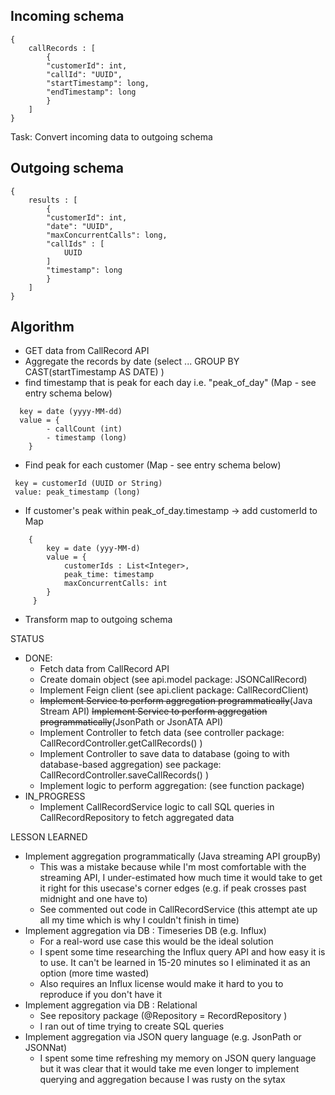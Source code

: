 ## Incoming schema
```
{
    callRecords : [
        {
        "customerId": int,
        "callId": "UUID",
        "startTimestamp": long,
        "endTimestamp": long
        }
    ]
}
```
Task: Convert incoming data to outgoing schema

## Outgoing schema
```
{
    results : [
        {
        "customerId": int,
        "date": "UUID",
        "maxConcurrentCalls": long,
        "callIds" : [
            UUID
        ]
        "timestamp": long
        }
    ]
}
```
## Algorithm
- GET data from CallRecord API
- Aggregate the records by date  (select ... GROUP BY CAST(startTimestamp AS DATE) )
- find timestamp that is peak for each day i.e. "peak_of_day" (Map - see entry schema below)
```
  key = date (yyyy-MM-dd)
  value = {
        - callCount (int)
        - timestamp (long)
    }
```

- Find peak for each customer (Map - see entry schema below)
 ```
  key = customerId (UUID or String)
  value: peak_timestamp (long)
```
- If customer's peak within peak_of_day.timestamp -> add customerId to Map
```
    { 
        key = date (yyy-MM-d)
        value = { 
            customerIds : List<Integer>, 
            peak_time: timestamp
            maxConcurrentCalls: int
        }
     }
```

- Transform map to outgoing schema

STATUS
- DONE: 
    - Fetch data from CallRecord API
    - Create domain object (see api.model package: JSONCallRecord)
    - Implement Feign client (see api.client package: CallRecordClient)
    - ~~Implement Service to perform aggregation programmatically~~(Java Stream API)
      ~~Implement Service to perform aggregation programmatically~~(JsonPath or JsonATA API)
    - Implement Controller to fetch data (see controller package: CallRecordController.getCallRecords() )
    - Implement Controller to save data to database (going to with database-based aggregation) see package: CallRecordController.saveCallRecords() )
    - Implement logic to perform aggregation: (see function package)    
- IN_PROGRESS
  - Implement CallRecordService logic to call SQL queries in CallRecordRepository to fetch aggregated data

LESSON LEARNED
- Implement aggregation programmatically (Java streaming API groupBy) 
  - This was a mistake because while I'm most comfortable with the streaming API, I under-estimated how much time it would take to get it right for this usecase's corner edges (e.g. if peak crosses past midnight and one have to)
  - See commented out code in CallRecordService (this attempt ate up all my time which is why I couldn't finish in time)
- Implement aggregation via DB : Timeseries DB (e.g. Influx)
  - For a real-word use case this would be the ideal solution
  - I spent some time researching the Influx query API and how easy it is to use. It can't be learned in 15-20 minutes so I eliminated it as an option (more time wasted)
  - Also requires an Influx license would make it hard to you to reproduce if you don't have it
- Implement aggregation via DB : Relational
    - See repository package (@Repository = RecordRepository )
    - I ran out of time trying to create SQL queries
- Implement aggregation via JSON query language (e.g. JsonPath or JSONNat)
  - I spent some time refreshing my memory on JSON query language but it was clear that it would take me even longer to implement querying and aggregation because I was rusty on the sytax